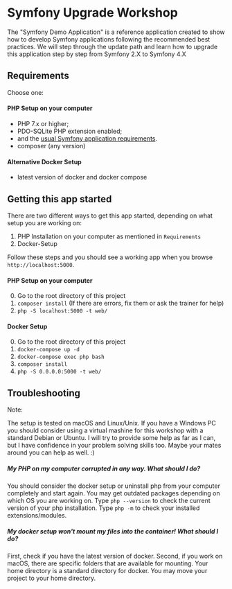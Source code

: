 Symfony Upgrade Workshop
========================

The "Symfony Demo Application" is a reference application created to show how
to develop Symfony applications following the recommended best practices.
We will step through the update path and learn how to upgrade this application step by step from Symfony 2.X to Symfony 4.X


Requirements
------------

Choose one:

#### PHP Setup on your computer

  * PHP 7.x or higher;
  * PDO-SQLite PHP extension enabled;
  * and the [usual Symfony application requirements](http://symfony.com/doc/current/reference/requirements.html).
  * composer (any version)

#### Alternative Docker Setup

  * latest version of docker and docker compose

Getting this app started 
------------

There are two different ways to get this app started, depending on what setup you are working on: 

  1. PHP Installation on your computer as mentioned in `Requirements`
  2. Docker-Setup

Follow these steps and you should see a working app when you browse `http://localhost:5000`.

#### PHP Setup on your computer

  0. Go to the root directory of this project
  1. `composer install` (If there are errors, fix them or ask the trainer for help) 
  2. `php -S localhost:5000 -t web/`

#### Docker Setup

  0. Go to the root directory of this project 
  1. `docker-compose up -d`
  2. `docker-compose exec php bash`
  3. `composer install`
  4. `php -S 0.0.0.0:5000 -t web/`
 
Troubleshooting
-----
Note:

The setup is tested on macOS and Linux/Unix.
If you have a Windows PC you should consider using a virtual mashine for this workshop with a standard Debian or Ubuntu.
I will try to provide some help as far as I can, but I have confidence in your problem solving skills too. 
Maybe your mates around you can help as well. :)

##### My PHP on my computer corrupted in any way. What should I do?

You should consider the docker setup or uninstall php from your computer completely and start again.
You may get outdated packages depending on which OS you are working on. 
Type `php --version` to check the current version of your php installation.
Type `php -m` to check your installed extensions/modules.

##### My docker setup won't mount my files into the container! What should I do?

First, check if you have the latest version of docker. 
Second, if you work on macOS, there are specific folders that are available for mounting.
Your home directory is a standard directory for docker. You may move your project to your home directory.




